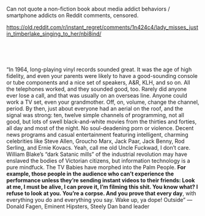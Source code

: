 Can not quote a non-fiction book about media addict behaviors / smartphone addicts on Reddit comments, censored.   

https://old.reddit.com/r/instant_regret/comments/1n424c4/lady_misses_justin_timberlake_singing_to_her/nbi8ind/

&nbsp;

&nbsp;


“In 1964, long-playing vinyl records sounded great. It was the age of high fidelity, and even your parents were likely to have a good-sounding console or tube components and a nice set of speakers, A&R, KLH, and so on. All the telephones worked, and they sounded good, too. Rarely did anyone ever lose a call, and that was usually on an overseas line. Anyone could work a TV set, even your grandmother. Off, on, volume, change the channel, period. By then, just about everyone had an aerial on the roof, and the signal was strong: ten, twelve simple channels of programming, not all good, but lots of swell black-and-white movies from the thirties and forties, all day and most of the night. No soul-deadening porn or violence. Decent news programs and casual entertainment featuring intelligent, charming celebrities like Steve Allen, Groucho Marx, Jack Paar, Jack Benny, Rod Serling, and Ernie Kovacs. Yeah, call me old Uncle Fuckwad, I don’t care. William Blake’s “dark Satanic mills” of the industrial revolution may have enslaved the bodies of Victorian citizens, but information technology is a pure mindfuck. The TV Babies have morphed into the Palm People. **For example, those people in the audience who can’t experience the performance unless they’re sending instant videos to their friends: Look at me, I must be alive, I can prove it, I’m filming this shit. You know what? I refuse to look at you. You’re a corpse. And you prove that every day**, with everything you do and everything you say. Wake up, ya dope! Outside”
― Donald Fagen, Eminent Hipsters, Steely Dan band leader

